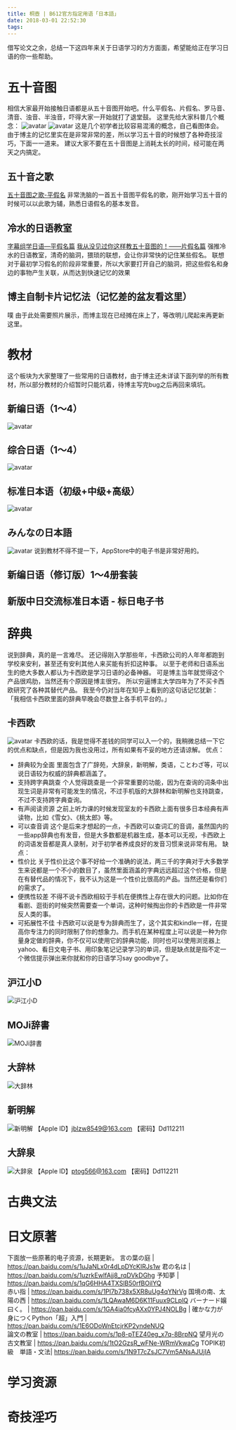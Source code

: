```yaml
---
title: 桐壺 | B612官方指定用语「日本語」
date: 2018-03-01 22:52:30
tags:
---
```

借写论文之余，总结一下这四年来关于日语学习的方方面面，希望能给正在学习日语的你一些帮助。
# 五十音图
相信大家最开始接触日语都是从五十音图开始吧。什么平假名、片假名、罗马音、清音、浊音、半浊音，吓得大家一开始就打了退堂鼓。
这里先给大家科普几个概念：
![avatar](http://m.qpic.cn/psb?/V10ZHE9M4DB6nN/fm4OEwtii6M*3MZImRew.g24Qi6xD2ps*9xF7AOhijg!/b/dAgBAAAAAAAA&bo=NARMAgAAAAADF0w!&rf=viewer_4)
![avatar](http://m.qpic.cn/psb?/V10ZHE9M4DB6nN/rK0SKkywukvKAoCejuybM2h*yMu3NJCEVgBw.CVOlM0!/b/dAQBAAAAAAAA&bo=LgRSAgAAAAADF0g!&rf=viewer_4)
这是几个初学者比较容易混淆的概念，自己看图体会。
由于博主的记忆里实在是非常非常的差，所以学习五十音的时候想了各种奇技淫巧，下面一一道来。
建议大家不要在五十音图是上消耗太长的时间，经可能在两天之内搞定。
## 五十音之歌
[五十音图之歌-平假名](https://www.bilibili.com/video/av14648349/?from=search&seid=1275516687299117994)
非常洗脑的一首五十音图平假名的歌，刚开始学习五十音的时候可以以此歌为辅，熟悉日语假名的基本发音。
## 冷水的日语教室
[字幕组学日语—平假名篇](https://www.bilibili.com/video/av6684694/?from=search&seid=1275516687299117994)
[我从没见过你这样教五十音图的！——片假名篇](https://www.bilibili.com/video/av6865959/?spm_id_from=333.338.recommend_report.1)
强推冷水的日语教室，清奇的脑洞，猥琐的联想，会让你非常快的记住某些假名。
联想对于最初学习假名的阶段非常重要，所以大家要打开自己的脑洞，把这些假名和身边的事物产生关联，从而达到快速记忆的效果
## 博主自制卡片记忆法（记忆差的盆友看这里）
噗 由于此处需要照片展示，而博主现在已经摊在床上了，等改明儿爬起来再更新这里。
# 教材
这个板块为大家整理了一些常用的日语教材，由于博主还未详读下面列举的所有教材，所以部分教材的介绍暂时只能坑着，待博主写完bug之后再回来填坑。
## 新编日语（1～4）
![avatar](https://d2rhekw5qr4gcj.cloudfront.net/img/400sqf/from/uploads/course_photos/12467804000170516121233.jpg)
## 综合日语（1～4）
![avatar](http://img3m7.ddimg.cn/6/27/23808417-1_w_1.jpg)
## 标准日本语（初级+中级+高级）
![avatar](http://img3m5.ddimg.cn/67/36/1018872625-1_w_1.jpg)
## みんなの日本語
![avatar](http://www.ecnbooks.com/images/a6/9787560094380.jpg)
说到教材不得不提一下，AppStore中的电子书是非常好用的。
## 新编日语（修订版）1～4册套装
## 新版中日交流标准日本语 - 标日电子书

# 辞典
说到辞典，真的是一言难尽。
还记得刚入学那些年，卡西欧公司的人年年都跑到学校来安利，甚至还有安利其他人来买能有折扣这种事。
以至于老师和日语系出生的绝大多数人都认为卡西欧是学习日语的必备神器。
可是博主当年就觉得这个产品很鸡肋，当然还有个原因是博主很穷。
所以穷逼博主大学四年为了不买卡西欧研究了各种其替代产品。
我至今仍对当年在知乎上看到的这句话记忆犹新：
「我相信卡西欧里面的辞典早晚会尽数登上各手机平台的。」
## 卡西欧
![avatar](http://m.qpic.cn/psb?/V10ZHE9M4DB6nN/AB2pH49m.No1AlRB*mLWLCcpnaP8k2JDwuy8e87eIac!/b/dJEAAAAAAAAA&bo=LAEsASwBLAERCT4!&rf=viewer_4)
卡西欧的话，我是觉得不差钱的同学可以入一个的，我稍微总结一下它的优点和缺点，但是因为我也没用过，所有如果有不妥的地方还请谅解。
优点：
* 辞典较为全面
里面包含了广辞苑，大辞泉，新明解，类语，ことわざ等，可以说日语较为权威的辞典都涵盖了。
* 支持跨字典跳查
个人觉得跳查是一个非常重要的功能，因为在查询的词条中出现生词是非常有可能发生的情况，不过手机版的大辞林和新明解也支持跳查，不过不支持跨字典查询。
* 有声阅读资源
之前上听力课的时候发现室友的卡西欧上面有很多日本经典有声读物，比如《雪女》、《桃太郎》等。
* 可以查音调
这个是后来才想起的一点，卡西欧可以查词汇的音调，虽然国内的一些app辞典也有发音，但是大多数都是机器生成，基本可以无视，卡西欧上的词语发音都是真人录制，对于初学者养成良好的发音习惯来说非常有用。
缺点：
* 性价比
关于性价比这个事不好给一个准确的说法，两三千的字典对于大多数学生来说都是一个不小的数目了，虽然里面涵盖的字典远远超过这个价格，但是在有替代品的情况下，我不认为这是一个性价比很高的产品。当然还是看你们的需求了。
* 便携性较差
不得不说卡西欧相较于手机在便携性上存在很大的问题。比如你在看剧、逛街的时候突然需要查一个单词，这种时候掏出你的卡西欧是一件非常反人类的事。
* 可拓展性不佳
卡西欧可以说是专为辞典而生了，这个其实和kindle一样，在提高你专注力的同时限制了你的想象力。而手机在某种程度上可以说是一种为你量身定做的辞典，你不仅可以使用它的辞典功能，同时也可以使用浏览器上yahoo、看日文电子书、用印象笔记记录学习的单词，但是缺点就是指不定一个微信提示弹出来你就和你的日语学习say goodbye了。
## 沪江小D
![沪江小D](http://m.qpic.cn/psb?/V10ZHE9M4DB6nN/rZTHPiFcPuAkNrw0IFAnbVM*Uz1GujEnLPImj2bwKiU!/b/dPIAAAAAAAAA&bo=AAEAAQAAAAADByI!&rf=viewer_4)
## MOJi辞書
![MOJi辞書](http://m.qpic.cn/psb?/V10ZHE9M4DB6nN/48zY3YQxh8n4gPmqAku3KrkPVGfxYa5hd9nayld5S0U!/b/dFsBAAAAAAAA&bo=LAEsAQAAAAADFzI!&rf=viewer_4)
## 大辞林
![大辞林](http://m.qpic.cn/psb?/V10ZHE9M4DB6nN/Tje5STKaOTfF7nKS1fvOoqZ*YjB9EM4YBWFnKxNt7Es!/b/dGcBAAAAAAAA&bo=tAC0AAAAAAADFzI!&rf=viewer_4)
## 新明解
![新明解](http://m.qpic.cn/psb?/V10ZHE9M4DB6nN/1qDvqgD3Pej4tWL3g1KofSG81GKvTSZtdR8q9bRNK18!/b/dHIAAAAAAAAA&bo=9gD2AAAAAAARFyA!&rf=viewer_4)
【Apple ID】jblzw8549@163.com
【密码】Dd112211
## 大辞泉
![大辞泉](http://m.qpic.cn/psb?/V10ZHE9M4DB6nN/YKNFz68lwjP2.48ymCZIC9smf1Jiqz2GnRXsP6oHnMU!/b/dJEAAAAAAAAA&bo=MwIXAgAAAAADJyY!&rf=viewer_4)
【Apple ID】ptog566@163.com
【密码】Dd112211
# 古典文法

# 日文原著
下面放一些原著的电子资源，长期更新。
 言の葉の庭 | https://pan.baidu.com/s/1uJaNLx0r4dLpDYcKIRJs1w 
 君の名は | https://pan.baidu.com/s/1uzrkEwlfAjj8_rqDVkDGhg
予知夢 | https://pan.baidu.com/s/1qG6HHA4TXSlB50rfBOilYQ  
赤い指 | https://pan.baidu.com/s/1Pl7b738x5XR8uUg4qYNrVg 
国境の南、太陽の西 | https://pan.baidu.com/s/1LQAwaM6D6K11Fuux9CLplQ 
バーナード嬢曰く。 | https://pan.baidu.com/s/1GA4ia0fcyAXx0YPJ4NOLBg   |
確かな力が身につくPython「超」入門 | https://pan.baidu.com/s/1E6ODoWnEtcjrKP2yndeNUQ  
論文の教室 | https://pan.baidu.com/s/1p8-pTEZ40eg_x7q-8BrpNQ 
望月光の古文教室 | https://pan.baidu.com/s/1tO2GzsR_wFNe-WRmVkwaCg
TOPIK初級　単語・文法| https://pan.baidu.com/s/1N9T7cZsJC7Vm5ANsAJUjIA



# 学习资源

# 奇技淫巧

